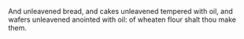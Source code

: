 And unleavened bread, and cakes unleavened tempered with oil, and wafers unleavened anointed with oil: of wheaten flour shalt thou make them.
